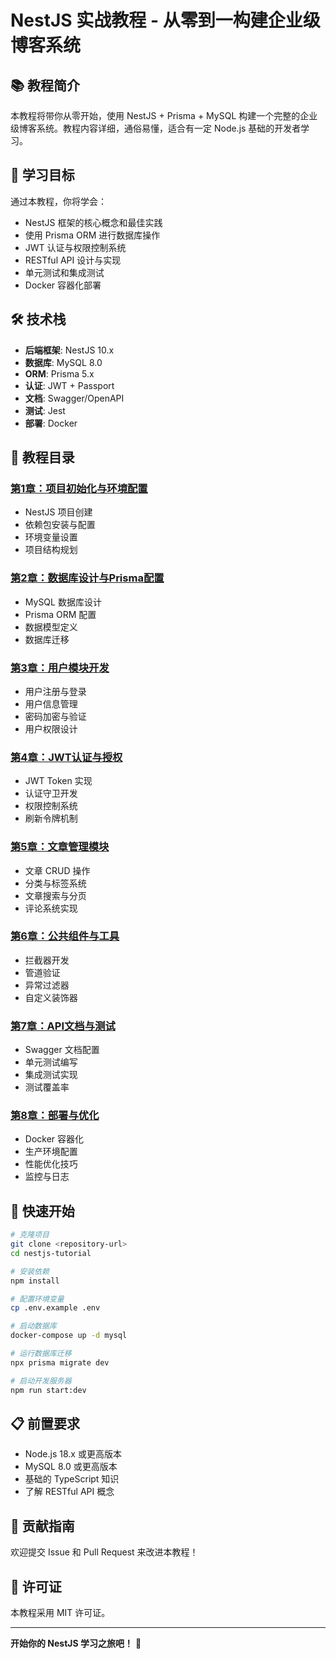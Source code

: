 # NestJS 实战教程 - 从零到一构建企业级博客系统

## 📚 教程简介

本教程将带你从零开始，使用 NestJS + Prisma + MySQL 构建一个完整的企业级博客系统。教程内容详细，通俗易懂，适合有一定 Node.js 基础的开发者学习。

## 🎯 学习目标

通过本教程，你将学会：
- NestJS 框架的核心概念和最佳实践
- 使用 Prisma ORM 进行数据库操作
- JWT 认证与权限控制系统
- RESTful API 设计与实现
- 单元测试和集成测试
- Docker 容器化部署

## 🛠 技术栈

- **后端框架**: NestJS 10.x
- **数据库**: MySQL 8.0
- **ORM**: Prisma 5.x
- **认证**: JWT + Passport
- **文档**: Swagger/OpenAPI
- **测试**: Jest
- **部署**: Docker

## 📖 教程目录

### [第1章：项目初始化与环境配置](./chapter-01/)
- NestJS 项目创建
- 依赖包安装与配置
- 环境变量设置
- 项目结构规划

### [第2章：数据库设计与Prisma配置](./chapter-02/)
- MySQL 数据库设计
- Prisma ORM 配置
- 数据模型定义
- 数据库迁移

### [第3章：用户模块开发](./chapter-03/)
- 用户注册与登录
- 用户信息管理
- 密码加密与验证
- 用户权限设计

### [第4章：JWT认证与授权](./chapter-04/)
- JWT Token 实现
- 认证守卫开发
- 权限控制系统
- 刷新令牌机制

### [第5章：文章管理模块](./chapter-05/)
- 文章 CRUD 操作
- 分类与标签系统
- 文章搜索与分页
- 评论系统实现

### [第6章：公共组件与工具](./chapter-06/)
- 拦截器开发
- 管道验证
- 异常过滤器
- 自定义装饰器

### [第7章：API文档与测试](./chapter-07/)
- Swagger 文档配置
- 单元测试编写
- 集成测试实现
- 测试覆盖率

### [第8章：部署与优化](./chapter-08/)
- Docker 容器化
- 生产环境配置
- 性能优化技巧
- 监控与日志

## 🚀 快速开始

```bash
# 克隆项目
git clone <repository-url>
cd nestjs-tutorial

# 安装依赖
npm install

# 配置环境变量
cp .env.example .env

# 启动数据库
docker-compose up -d mysql

# 运行数据库迁移
npx prisma migrate dev

# 启动开发服务器
npm run start:dev
```

## 📋 前置要求

- Node.js 18.x 或更高版本
- MySQL 8.0 或更高版本
- 基础的 TypeScript 知识
- 了解 RESTful API 概念

## 🤝 贡献指南

欢迎提交 Issue 和 Pull Request 来改进本教程！

## 📄 许可证

本教程采用 MIT 许可证。

---

**开始你的 NestJS 学习之旅吧！** 🎉
